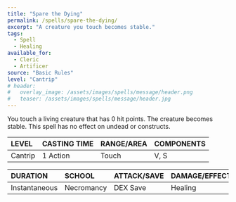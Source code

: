 ```yaml
---
title: "Spare the Dying"
permalink: /spells/spare-the-dying/
excerpt: "A creature you touch becomes stable."
tags:
  - Spell
  - Healing
available_for:
  - Cleric
  - Artificer
source: "Basic Rules"
level: "Cantrip"
# header:
#   overlay_image: /assets/images/spells/message/header.png
#   teaser: /assets/images/spells/message/header.jpg
---
```


You touch a living creature that has 0 hit points. The creature becomes stable. This spell has no effect on undead or constructs.

| LEVEL          | CASTING TIME   | RANGE/AREA     | COMPONENTS     |
| :------------- | :------------- | :------------- | :------------- |
| Cantrip        | 1 Action       | Touch          | V, S           |

| DURATION       | SCHOOL         | ATTACK/SAVE    | DAMAGE/EFFECT  |
| :------------- | :------------- | :------------- | :------------- |
| Instantaneous  | Necromancy     | DEX Save       | Healing        |
